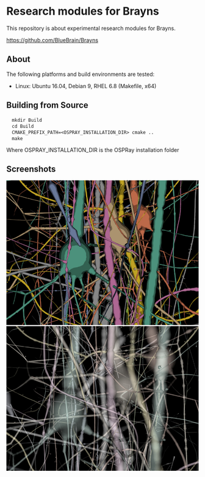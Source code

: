 # Research modules for Brayns

This repository is about experimental research modules for Brayns.

https://github.com/BlueBrain/Brayns

## About

The following platforms and build environments are tested:

* Linux: Ubuntu 16.04, Debian 9, RHEL 6.8 (Makefile, x64)

## Building from Source

```
  mkdir Build
  cd Build
  CMAKE_PREFIX_PATH=<OSPRAY_INSTALLATION_DIR> cmake ..
  make
```

Where OSPRAY_INSTALLATION_DIR is the OSPRay installation folder

## Screenshots

![Cartoon](cartoon/doc/cartoon.png)
![Transparency](simulation/doc/transparency.png)
